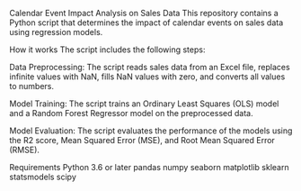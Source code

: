 Calendar Event Impact Analysis on Sales Data
This repository contains a Python script that determines the impact of calendar events on sales data using regression models.

How it works
The script includes the following steps:

Data Preprocessing: The script reads sales data from an Excel file, replaces infinite values with NaN, fills NaN values with zero, and converts all values to numbers.

Model Training: The script trains an Ordinary Least Squares (OLS) model and a Random Forest Regressor model on the preprocessed data.

Model Evaluation: The script evaluates the performance of the models using the R2 score, Mean Squared Error (MSE), and Root Mean Squared Error (RMSE).

Requirements
Python 3.6 or later
pandas
numpy
seaborn
matplotlib
sklearn
statsmodels
scipy

